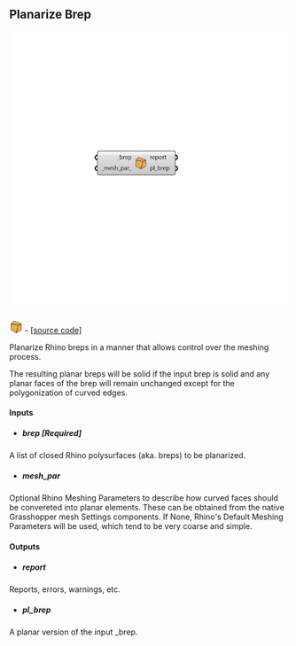 ## Planarize Brep

![](../../images/components/Planarize_Brep.png)

![](../../images/icons/Planarize_Brep.png) - [[source code]](https://github.com/ladybug-tools/honeybee-grasshopper-core/blob/master/honeybee_grasshopper_core/src//HB%20Planarize%20Brep.py)


Planarize Rhino breps in a manner that allows control over the meshing process. 

The resulting planar breps will be solid if the input brep is solid and any planar faces of the brep will remain unchanged except for the polygonization of curved edges. 



#### Inputs
* ##### brep [Required]
A list of closed Rhino polysurfaces (aka. breps) to be planarized. 
* ##### mesh_par 
Optional Rhino Meshing Parameters to describe how curved faces should be convereted into planar elements. These can be obtained from the native Grasshopper mesh Settings components. If None, Rhino's Default Meshing Parameters will be used, which tend to be very coarse and simple. 

#### Outputs
* ##### report
Reports, errors, warnings, etc. 
* ##### pl_brep
A planar version of the input _brep. 